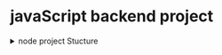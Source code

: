 # javaScript backend project

<details>
  <summary>node project Stucture</summary>
  
  
## node project Installation

install packages 
```bash
  npm i dotenv express mongoose cors jsonwebtoken bcryptjs nodemailer cookie-parser
```
```bash
  npm i -D nodemon
```
Install prettier with npm
```bash
  npm i -D prettier@3.1.0
```

Install cookie parser with npm
Install cors with npm

```bash
  npm i cookie-parser@1.3.5
  npm i cors
```

## prettierrc file configaretion
```js
  {
    "singleQuote": false,
    "bracketSpacing": true,
    "tabWidth": 2,
    "semi": true,
    "trailingComma": "es5"
}
```
## .prittierignore file config
```code
/.vscode
/node_modules
./dist
*.env
.env
.env.*
```
## .package.json config
```js
{
  "dev": "nodemon -r dotenv/config --experimental-json-modules src/index.js"
}
```


## Folder structure

    .
    ├── node_modules/
    ├── public/
    │   ├── css/
    │   ├── js/
    │   └── index.html
    ├── src/
    │   ├── db/
    │   │   └── db.js
    │   ├── controllers/
    │   │   └── userController.js
    │   ├── models/
    │   │   └── User.js
    │   ├── routes/
    │   │   └── userRoutes.js
    │   ├── services/
    │   │   └── userService.js
    │   ├── middleware/
    │   │   └── authMiddleware.js
    │   └── utils/
    │   |   └── helpers.js
    |   |__ constants.js
    |   |__ app.js
    |   |__ index.js
    |
    ├── .env
    ├── .gitignore
    ├── package.json
    ├── package-lock.json
    └── server.js




</details>

